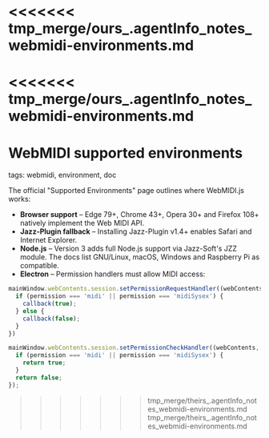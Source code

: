 <<<<<<< tmp_merge/ours_.agentInfo_notes_webmidi-environments.md
=======
<<<<<<< tmp_merge/ours_.agentInfo_notes_webmidi-environments.md
=======
# WebMIDI supported environments

tags: webmidi, environment, doc

The official "Supported Environments" page outlines where WebMIDI.js works:

* **Browser support** – Edge 79+, Chrome 43+, Opera 30+ and Firefox 108+ natively implement the Web MIDI API.
* **Jazz-Plugin fallback** – Installing Jazz-Plugin v1.4+ enables Safari and Internet Explorer.
* **Node.js** – Version 3 adds full Node.js support via Jazz-Soft's JZZ module. The docs list GNU/Linux, macOS, Windows and Raspberry Pi as compatible.
* **Electron** – Permission handlers must allow MIDI access:

```javascript
mainWindow.webContents.session.setPermissionRequestHandler((webContents, permission, callback, details) => {
  if (permission === 'midi' || permission === 'midiSysex') {
    callback(true);
  } else {
    callback(false);
  }
})

mainWindow.webContents.session.setPermissionCheckHandler((webContents, permission, requestingOrigin) => {
  if (permission === 'midi' || permission === 'midiSysex') {
    return true;
  }
  return false;
});
```
>>>>>>> tmp_merge/theirs_.agentInfo_notes_webmidi-environments.md
>>>>>>> tmp_merge/theirs_.agentInfo_notes_webmidi-environments.md

